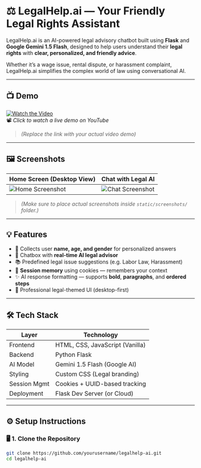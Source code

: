 # ⚖️ LegalHelp.ai — Your Friendly Legal Rights Assistant

LegalHelp.ai is an AI-powered legal advisory chatbot built using **Flask** and **Google Gemini 1.5 Flash**, designed to help users understand their **legal rights** with **clear, personalized, and friendly advice**.

Whether it’s a wage issue, rental dispute, or harassment complaint, LegalHelp.ai simplifies the complex world of law using conversational AI.

---

## 📺 Demo

[![Watch the Video](https://img.youtube.com/vi/your_video_id_here/maxresdefault.jpg)](https://www.youtube.com/watch?v=your_video_id_here)  
📽️ *Click to watch a live demo on YouTube*

> *(Replace the link with your actual video demo)*

---

## 🖼️ Screenshots

| Home Screen (Desktop View) | Chat with Legal AI |
|----------------------------|---------------------|
| ![Home Screenshot](static/screenshots/home.png) | ![Chat Screenshot](static/screenshots/chat.png) |

> *(Make sure to place actual screenshots inside `static/screenshots/` folder.)*

---

## 💡 Features

- 🧾 Collects user **name, age, and gender** for personalized answers
- 💬 Chatbox with **real-time AI legal advisor**
- 📚 Predefined legal issue suggestions (e.g. Labor Law, Harassment)
- 🧠 **Session memory** using cookies — remembers your context
- ✨ AI response formatting — supports **bold**, **paragraphs**, and **ordered steps**
- 🎨 Professional legal-themed UI (desktop-first)

---

## 🛠️ Tech Stack

| Layer         | Technology                     |
|---------------|---------------------------------|
| Frontend      | HTML, CSS, JavaScript (Vanilla) |
| Backend       | Python Flask                   |
| AI Model      | Gemini 1.5 Flash (Google AI)   |
| Styling       | Custom CSS (Legal branding)    |
| Session Mgmt  | Cookies + UUID-based tracking  |
| Deployment    | Flask Dev Server (or Cloud)    |

---

## ⚙️ Setup Instructions

### 🖥️ 1. Clone the Repository

```bash
git clone https://github.com/yourusername/legalhelp-ai.git
cd legalhelp-ai
